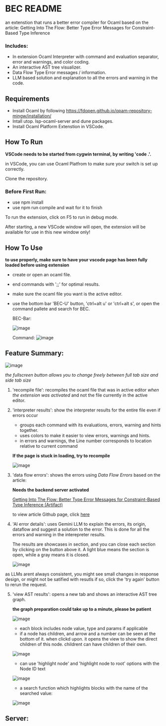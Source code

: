 # BEC README

an extenstion that runs a better error compiler for Ocaml based on the article: Getting Into The Flow: Better Type Error Messages for Constraint-Based Type Inference 

### Includes:
- In extension Ocaml Interpreter with command and evaluation separator, error and warnings, and color coding.
- An interactive AST tree visualizer.
- Data Flow Type Error messages / information.
- LLM based solution and explanation to all the errors and warning in the code.


## Requirements

- Install Ocaml by following https://fdopen.github.io/opam-repository-mingw/installation/
- Intall utop. lsp-ocaml-server and dune packages.
- Install Ocaml Platform Extenstion in VSCode.
  

## How To Run

**VSCode needs to be started from cygwin terminal, by writing 'code .'.**

in VSCode, you can use Ocaml Platfrom to make sure your switch is set up correctly.

Clone the repository.

### Before First Run:
* use npm install
* use npm run compile and wait for it to finish

To run the extension, click on F5 to run in debug mode.

After starting, a new VSCode window will open, the extension will be available for use in this new window only!

## How To Use

**to use properly, make sure to have your vscode page has been fully loaded before using extension**

* create or open an ocaml file.
* end commands with ';;' for optimal results.
* make sure the ocaml file you want is the active editor.
* use the bottom bar 'BEC-U' button, 'ctrl+alt u' or 'ctrl+alt s', or open the command pallete and search for BEC.

  BEC-Bar:
  
  ![image](https://github.com/jouwana/BECompiler/assets/41836591/fd7c32b9-af26-4a07-a740-92de3710c816)

  Command:
  ![image](https://github.com/jouwana/BECompiler/assets/41836591/9f796b68-a129-4ac1-982c-0569d8e46903)


## Feature Summary:

  ![image](https://github.com/jouwana/BECompiler/assets/41836591/59bce4f4-dc05-4f5b-9a60-22eeee1a9b89)
  

*the fullscreen button allows you to change freely between full tab size and side tab size*




1. 'recompile file': recompiles the ocaml file that was in active editor *when the extension was activated* and not
    the file currently in the active editor.

2. 'interpreter results': show the interpreter results for the entire file even if errors occur
   * groups each command with its evaluations, errors, warning and hints together.
   * uses colors to make it easier to view errors, warnings and hints.
   * in errors and warnings, the Line number corresponds to location relative to current command
   
    **If the page is stuck in loading, try to recompile**

     ![image](https://github.com/jouwana/BECompiler/assets/41836591/15bb1da4-9816-43f0-a062-7491a8c8b996)

3. 'data flow errors': shows the errors using *Data Flow Errors* based on the article:

   **Needs the backend server activated**
   
   [Getting Into The Flow: Better Type Error Messages for Constraint-Based Type Inference (Artifact)](https://dl.acm.org/doi/10.1145/3622812)

    to view article Github page, click [here](https://github.com/hkust-taco/hmloc/tree/main)

5. 'AI error details': uses Gemini LLM to explain the errors, its origin, dataflow and suggest a solution to the error.
   This is done for all the errors and warning in the interepreter results.


   The results are showcases in section, and you can close each section by clicking on the button above it.
   A light blue means the section is open, while a gray means it is closed.
   
    ![image](https://github.com/jouwana/BECompiler/assets/41836591/3b884d3e-a368-4fa5-a55f-293a9ea68b48)

  as LLMs arent always consistent, you might see small changes in response design, or might not be satified with resutls
  if so, click the 'try again' button to rerun the request.

5. 'view AST results': opens a new tab and shows an interactive AST tree graph.

   **the graph preparation could take up to a minute, please be patient**

     ![image](https://github.com/jouwana/BECompiler/assets/41836591/ab126581-e591-48f8-9d37-55257086b4fd)

   * each block includes node value, type and params if applicable
   * if a node has children, and arrow and a number can be seen at the bottom of it.
     when clickd upon. it opens the view to show the direct children of this node.
     childrent can have children of their own.

    ![image](https://github.com/jouwana/BECompiler/assets/41836591/197210e1-69a8-444a-8f0b-6d2dde82118e)

   * can use 'highlight node' and 'highlight node to root' options with the Node ID text
    
    ![image](https://github.com/jouwana/BECompiler/assets/41836591/10f327b9-dd3b-4029-91ce-d41201ebe303)

   * a search function which highlights blocks with the name of the searched value:
    
    ![image](https://github.com/jouwana/BECompiler/assets/41836591/818f9e24-05d7-479d-a8e8-6c1563ed036f)


## Server:






